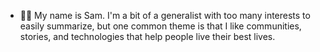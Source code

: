 - 👋🏽 My name is Sam. I'm a bit of a generalist with too many interests to easily summarize, but one common theme is that I like communities, stories, and technologies that help people live their best lives.
